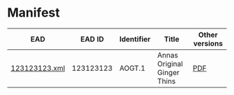# Manifest

EAD | EAD ID | Identifier | Title | Other versions
--- | ------ | ---------- | ----- | --------------
 [123123123.xml](1.xml) | 123123123 | AOGT.1 | Annas Original Ginger Thins |   [PDF](1.pdf) 


